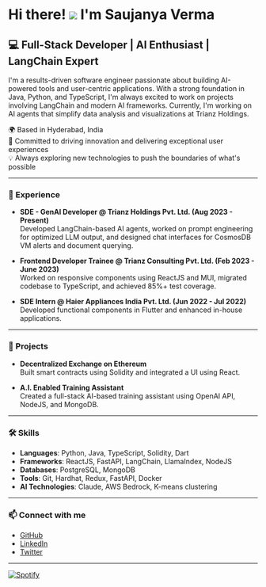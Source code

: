 Hi there! ![](https://user-images.githubusercontent.com/18350557/176309783-0785949b-9127-417c-8b55-ab5a4333674e.gif) I'm Saujanya Verma
===============================

💻 Full-Stack Developer | AI Enthusiast | LangChain Expert
-----------------------------------------------------------

I'm a results-driven software engineer passionate about building AI-powered tools and user-centric applications. With a strong foundation in Java, Python, and TypeScript, I'm always excited to work on projects involving LangChain and modern AI frameworks. Currently, I'm working on AI agents that simplify data analysis and visualizations at Trianz Holdings.

🌍 Based in Hyderabad, India  
🎯 Committed to driving innovation and delivering exceptional user experiences  
💡 Always exploring new technologies to push the boundaries of what's possible  

---

### 💼 Experience

- **SDE - GenAI Developer @ Trianz Holdings Pvt. Ltd. (Aug 2023 - Present)**  
  Developed LangChain-based AI agents, worked on prompt engineering for optimized LLM output, and designed chat interfaces for CosmosDB VM alerts and document querying.
  
- **Frontend Developer Trainee @ Trianz Consulting Pvt. Ltd. (Feb 2023 - June 2023)**  
  Worked on responsive components using ReactJS and MUI, migrated codebase to TypeScript, and achieved 85%+ test coverage.

- **SDE Intern @ Haier Appliances India Pvt. Ltd. (Jun 2022 - Jul 2022)**  
  Developed functional components in Flutter and enhanced in-house applications.

---

### 🔨 Projects

- **Decentralized Exchange on Ethereum**  
  Built smart contracts using Solidity and integrated a UI using React.

- **A.I. Enabled Training Assistant**  
  Created a full-stack AI-based training assistant using OpenAI API, NodeJS, and MongoDB.

---

### 🛠️ Skills

- **Languages**: Python, Java, TypeScript, Solidity, Dart
- **Frameworks**: ReactJS, FastAPI, LangChain, LlamaIndex, NodeJS
- **Databases**: PostgreSQL, MongoDB
- **Tools**: Git, Hardhat, Redux, FastAPI, Docker
- **AI Technologies**: Claude, AWS Bedrock, K-means clustering

---

### 📫 Connect with me

- [GitHub](https://github.com/SaujanyaV)
- [LinkedIn](https://www.linkedin.com/in/saujanyaverma)
- [Twitter](https://www.x.com/SaujanyaVerma)

---

[![Spotify](https://novatorem.saujanyav.vercel.app/api/spotify)](https://open.spotify.com/user/saujanya)
